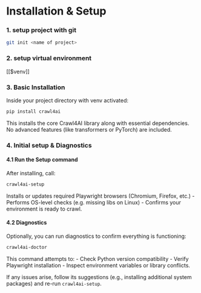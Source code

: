 # Installation & Setup
### 1. setup project with git
``` bash
git init <name of project>
```
### 2. setup virtual environment
[[$venv]]

### 3. Basic Installation
Inside your project directory with venv activated:
``` bash
pip install crawl4ai
```
This installs the core Crawl4AI library along with essential dependencies. No advanced features (like transformers or PyTorch) are included. 

### 4. Initial setup & Diagnostics
#### 4.1 Run the Setup command
After installing, call:
``` bash
crawl4ai-setup
```
Installs or updates required Playwright browsers (Chromium, Firefox, etc.) - Performs OS-level checks (e.g. missing libs on Linux) - Confirms your environment is ready to crawl.

#### 4.2 Diagnostics
Optionally, you can run diagnostics to confirm everything is functioning:
``` bash
crawl4ai-doctor
```
This command attempts to: - Check Python version compatibility - Verify Playwright installation - Inspect environment variables or library conflicts. 

If any issues arise, follow its suggestions (e.g., installing additional system packages) and re-run `crawl4ai-setup`.